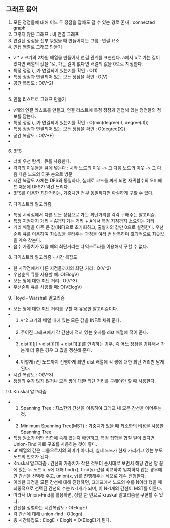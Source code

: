 ## 그래프 용어
1. 모든 정점들에 대해 어느 두 정점을 잡아도 갈 수 있는 경로 존재 : connected graph
2. 그렇지 않은 그래프 : 비 연결 그래프
3. 연결된 정점을 전부 묶었을 때 만들어지는 그룹 : 연결 요소
4. 인접 행렬로 그래프 만들기
- v * v 크기의 2차원 배열을 만들어서 연결 관계를 표현한다. a에서 b로 가는 길이 있다면 배열의 값을 1로,
가는 길이 없다면 배열의 값을 0으로 지정한다.
- 특정 정점 i, j가 연결되어 있는지를 확인 : O(1)
- 특정 정점과 연결되어 있는 모든 정점을 확인 : O(V)
- 공간 복잡도 : O(V^2)
- 
5. 인접 리스트로 그래프 만들기
- v개의 연결 리스트를 만들고, 연결 리스트에 특정 정점과 인접해 있는 정점들의 정보를 담는다.
- 특정 정점 i, j가 연결되어 있는지를 확인 : O(min(degree(I), degree(J)))
- 특정 정점과 연결되어 있는 모든 정점을 확인 : O(degree(X))
- 공간 복잡도 : O(V+E)
- 
6. BFS
- 너비 우선 탐색 : 큐를 사용한다.
- 각각의 이웃들을 큐에 넣는다 : 시작 노드의 이웃 -> 그 다음 노드의 이웃 -> 그 다음 다음 노드의 이웃 순으로 방문
- 시간 복잡도 자체는 DFS와 동일하나, 실제로 코드를 짜게 되면 재귀함수의 오버헤드 때문에 DFS가 약간 느리다.
- BFS를 이용한 최단거리는, 가중치만 전부 동일하다면 확실하게 구할 수 있다.

7. 다익스트라 알고리즘
- 특정 시작점에서 다른 모든 정점으로 가는 최단거리를 각각 구해주는 알고리즘.
- 특정 지점까지 거리 = A까지 가는 거리 + A에서 특정 지점까지 소요되는 거리
- 거리 배열을 아주 큰 값(INF)으로 초기화하고, 출발지의 값만 0으로 설정한다. 우선순위 큐를 이용하여 최솟값을
골라주는 과정을 여러 번 반복하며 효과적으로 최솟값을 계속 찾는다.
- 음수 가중치가 있을 때의 최단거리는 다익스트라를 이용해서 구할 수 없다.

8. 다익스트라 알고리즘 - 시간 복잡도
- 한 시작점에서 다른 지점들까지의 최단 거리 : O(V^2)
- 우선순위 큐를 사용할 때: O(ElogV)
- 모든 쌍에 대한 최단 거리 : O(V^3)
- 우선순위 큐를 사용할 때:  O(VElogV)

9. Floyd - Warshall 알고리즘
- 모든 쌍에 대한 최단 거리를 구할 때 유용한 알고리즘이다.
- 1. v^2 크기의 배열 내에 있는 모든 값을 INF로 채워 준다.
- 2. 주어진 그래프에서 각 간선에 적혀 있는 숫자를 dist 배열에 적어 준다.
- 3. dist[i][j] > dist[i][1] + dist[1][j]를 만족하는 경우, 즉 어느 정점을 경유해서 가는게 더 좋은 경우 그 값을 갱신해 준다.
- 4. 이렇게 n번 노드까지 진행하게 되면 dist 배열에 각 쌍에 대한 최단 거리만 남게 된다.
- 시간 복잡도 : O(V^3)
- 정점의 수가 많지 않거나 모든 쌍에 대한 최단 거리를 구해야만 할 때 사용한다.

10. Kruskal 알고리즘
- 1. Spanning Tree : 최소한의 간선을 이용하여 그래프 내 모든 간선을 이어주는 것.
- 2. Minimum Spanning Tree(MST) : 가중치가 있을 때 최소한의 비용을 사용한 Spanning Tree
- 특정 원소가 어떤 집합에 속해 있는지 확인하고, 특정 집합을 합칠 일이 있다면 Union-Find 자료 구조를 사용하는 것이 좋다.
- uf 배열의 값은 그룹으로서의 의미가 아니라, 실제 노드가 현재 가리키고 있는 부모 노드의 번호가 된다.
- Kruskal 알고리즘 : 간선의 가중치가 작은 것부터 순서대로 보면서 해당 간선 양 끝에 있는 두 노드 x, y에 대해
find(x), find(y) 값을 비교하여 일치하지 않는 경우에만 간선을 선택해 주고, union(x, y)를 진행해주는
식으로 계속 진행한다.
- 이러한 과정을 모든 간선에 대해 진행하면, 그래프에서 노드의 수를 N이라 했을 때 최종적으로 선택된
간선의 수는 N-1개가 되며, 이 N-1개의 간선이 MST를 이룬다.
- 따라서 Union-Find를 활용하면, 정렬 한 번으로 kruskal 알고리즘을 구현할 수 있다.
- 간선을 정렬하는 시간복잡도 : O(ElogE)
- 각 간선에 대해 union-find : O(logn)
- 총 시간복잡도 : ElogE + ElogN = O(ElogE)가 된다.


